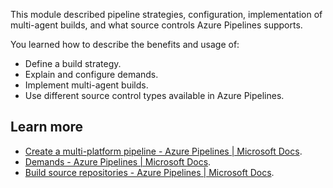 This module described pipeline strategies, configuration, implementation of multi-agent builds, and what source controls Azure Pipelines supports.

You learned how to describe the benefits and usage of:

 -  Define a build strategy.
 -  Explain and configure demands.
 -  Implement multi-agent builds.
 -  Use different source control types available in Azure Pipelines.

## Learn more

 -  [Create a multi-platform pipeline - Azure Pipelines \| Microsoft Docs](/azure/devops/pipelines/get-started-multiplatform).
 -  [Demands - Azure Pipelines \| Microsoft Docs](/azure/devops/pipelines/process/demands).
 -  [Build source repositories - Azure Pipelines \| Microsoft Docs](/azure/devops/pipelines/repos).
